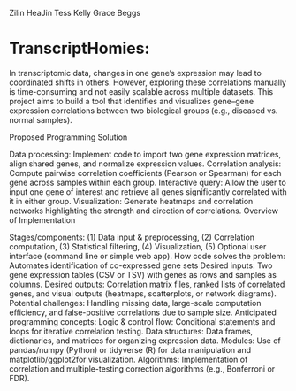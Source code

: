 Zilin
HeaJin 
Tess Kelly 
Grace Beggs

# TranscriptHomies:

In transcriptomic data, changes in one gene’s expression may lead to coordinated shifts in others. However, exploring these correlations manually is time-consuming and not easily scalable across multiple datasets. This project aims to build a tool that identifies and visualizes gene–gene expression correlations between two biological groups (e.g., diseased vs. normal samples).

Proposed Programming Solution

Data processing: Implement code to import two gene expression matrices, align shared genes, and normalize expression values.
Correlation analysis: Compute pairwise correlation coefficients (Pearson or Spearman) for each gene across samples within each group.
Interactive query: Allow the user to input one gene of interest and retrieve all genes significantly correlated with it in either group.
Visualization: Generate heatmaps and correlation networks highlighting the strength and direction of correlations.
Overview of Implementation

Stages/components: (1) Data input & preprocessing, (2) Correlation computation, (3) Statistical filtering, (4) Visualization, (5) Optional user interface (command line or simple web app).
How code solves the problem: Automates identification of co-expressed gene sets
Desired inputs: Two gene expression tables (CSV or TSV) with genes as rows and samples as columns.
Desired outputs: Correlation matrix files, ranked lists of correlated genes, and visual outputs (heatmaps, scatterplots, or network diagrams).
Potential challenges: Handling missing data, large-scale computation efficiency, and false-positive correlations due to sample size.
Anticipated programming concepts:
Logic & control flow: Conditional statements and loops for iterative correlation testing.
Data structures: Data frames, dictionaries, and matrices for organizing expression data.
Modules: Use of pandas/numpy (Python) or tidyverse (R) for data manipulation and matplotlib/ggplot2for visualization.
Algorithms: Implementation of correlation and multiple-testing correction algorithms (e.g., Bonferroni or FDR).
